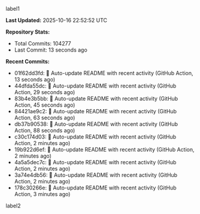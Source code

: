 
label1 
<!-- ACTIVITY_START -->
**Last Updated:** 2025-10-16 22:52:52 UTC

**Repository Stats:**
- Total Commits: 104277
- Last Commit: 13 seconds ago

**Recent Commits:**
- 01f62dd3fd: 🤖 Auto-update README with recent activity (GitHub Action, 13 seconds ago)
- 44dfda55dc: 🤖 Auto-update README with recent activity (GitHub Action, 29 seconds ago)
- 83b4e3b5bb: 🤖 Auto-update README with recent activity (GitHub Action, 45 seconds ago)
- 84421ae9c2: 🤖 Auto-update README with recent activity (GitHub Action, 63 seconds ago)
- db37b90538: 🤖 Auto-update README with recent activity (GitHub Action, 88 seconds ago)
- c30c174d03: 🤖 Auto-update README with recent activity (GitHub Action, 2 minutes ago)
- 19b922d6ef: 🤖 Auto-update README with recent activity (GitHub Action, 2 minutes ago)
- 4a5a5dec7c: 🤖 Auto-update README with recent activity (GitHub Action, 2 minutes ago)
- 3a74e4db56: 🤖 Auto-update README with recent activity (GitHub Action, 2 minutes ago)
- 178c30266e: 🤖 Auto-update README with recent activity (GitHub Action, 3 minutes ago)
<!-- ACTIVITY_END -->

label2
